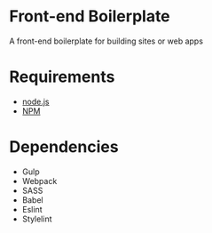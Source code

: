# Front-end Boilerplate
A front-end boilerplate for building sites or web apps


# Requirements

 * [node.js](https://nodejs.org/)
 * [NPM](https://www.npmjs.com//)
 
# Dependencies

* Gulp
* Webpack 
* SASS
* Babel
* Eslint
* Stylelint

